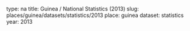 type: na
title: Guinea / National Statistics (2013)
slug: places/guinea/datasets/statistics/2013
place: guinea
dataset: statistics
year: 2013
